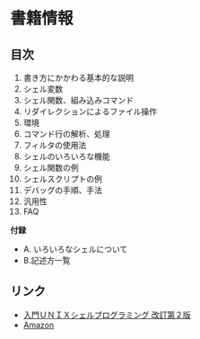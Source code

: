 # 書籍情報

## 目次

1. 書き方にかかわる基本的な説明
2. シェル変数
3. シェル関数、組み込みコマンド
4. リダイレクションによるファイル操作
5. 環境
6. コマンド行の解析、処理
7. フィルタの使用法
8. シェルのいろいろな機能
9. シェル関数の例
10. シェルスクリプトの例
11. デバッグの手順、手法
12. 汎用性
13. FAQ

__付録__

- A. いろいろなシェルについて
- B.記述方一覧


## リンク

- [入門ＵＮＩＸシェルプログラミング 改訂第２版](http://www.sbcr.jp/products/4797321946.html)
- [Amazon](http://www.amazon.co.jp/dp/4797321946)
